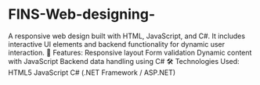 # FINS-Web-designing-
A responsive web design built with HTML, JavaScript, and C#. It includes interactive UI elements and backend functionality for dynamic user interaction.  🔹 Features: Responsive layout  Form validation  Dynamic content with JavaScript  Backend data handling using C#  🛠️ Technologies Used: HTML5  JavaScript  C# (.NET Framework / ASP.NET)
